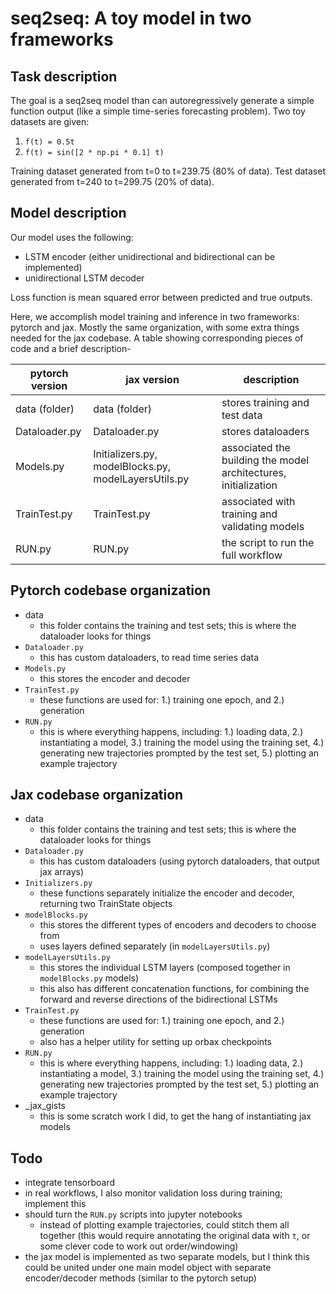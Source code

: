 # seq2seq: A toy model in two frameworks

## Task description
The goal is a seq2seq model than can autoregressively generate a simple function output (like a simple time-series forecasting problem). Two toy datasets are given: 

1.  ```f(t) = 0.5t```
2.  ```f(t) = sin([2 * np.pi * 0.1] t)```

Training dataset generated from t=0 to t=239.75 (80% of data). Test dataset generated from t=240 to t=299.75 (20% of data).

## Model description

Our model uses the following: 
- LSTM encoder (either unidirectional and bidirectional can be implemented)
- unidirectional LSTM decoder

Loss function is mean squared error between predicted and true outputs.

Here, we accomplish model training and inference in two frameworks: pytorch and jax. Mostly the same organization, with some extra things needed for the jax codebase. A table showing corresponding pieces of code and a brief description-

| pytorch version | jax version                                          | description                                                     |
|-----------------|------------------------------------------------------|-----------------------------------------------------------------|
| data (folder)   | data (folder)                                        | stores training and test data                                   |
| Dataloader.py   | Dataloader.py                                        | stores dataloaders                                              |
| Models.py       | Initializers.py, modelBlocks.py, modelLayersUtils.py | associated the building the model architectures, initialization |
| TrainTest.py    | TrainTest.py                                         | associated with training and validating models                  |
| RUN.py          | RUN.py                                               | the script to run the full workflow                             |


## Pytorch codebase organization
- data
  - this folder contains the training and test sets; this is where the dataloader looks for things
- ```Dataloader.py```
  - this has custom dataloaders, to read time series data
- ```Models.py``` 
  - this stores the encoder and decoder
- ```TrainTest.py```
  - these functions are used for: 1.) training one epoch, and 2.) generation
- ```RUN.py```
  - this is where everything happens, including: 1.) loading data, 2.) instantiating a model, 3.) training the model using the training set, 4.) generating new trajectories prompted by the test set, 5.) plotting an example trajectory

## Jax codebase organization
- data
  - this folder contains the training and test sets; this is where the dataloader looks for things
- ```Dataloader.py```
  - this has custom dataloaders (using pytorch dataloaders, that output jax arrays)
- ```Initializers.py```
  - these functions separately initialize the encoder and decoder, returning two TrainState objects
- ```modelBlocks.py```
  - this stores the different types of encoders and decoders to choose from
  - uses layers defined separately (in ```modelLayersUtils.py```)
- ```modelLayersUtils.py```
  - this stores the individual LSTM layers (composed together in ```modelBlocks.py``` models)
  - this also has different concatenation functions, for combining the forward and reverse directions of the bidirectional LSTMs
- ```TrainTest.py```
  - these functions are used for: 1.) training one epoch, and 2.) generation
  - also has a helper utility for setting up orbax checkpoints
- ```RUN.py```
  - this is where everything happens, including: 1.) loading data, 2.) instantiating a model, 3.) training the model using the training set, 4.) generating new trajectories prompted by the test set, 5.) plotting an example trajectory
- _jax_gists
  - this is some scratch work I did, to get the hang of instantiating jax models



## Todo
- integrate tensorboard
- in real workflows, I also monitor validation loss during training; implement this
- should turn the ```RUN.py``` scripts into jupyter notebooks
  - instead of plotting example trajectories, could stitch them all together (this would require annotating the original data with ```t```, or some clever code to work out order/windowing)
- the jax model is implemented as two separate models, but I think this could be united under one main model object with separate encoder/decoder methods (similar to the pytorch setup)


